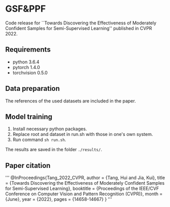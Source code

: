 # GSF&PPF
Code release for ``Towards Discovering the Effectiveness of Moderately Confident Samples for Semi-Supervised Learning'' published in CVPR 2022.

## Requirements
- python 3.6.4
- pytorch 1.4.0
- torchvision 0.5.0

## Data preparation
The references of the used datasets are included in the paper.

## Model training
1. Install necessary python packages.
2. Replace root and dataset in run.sh with those in one's own system. 
3. Run command `sh run.sh`.

The results are saved in the folder `./results/`.

## Paper citation
'''
@InProceedings{Tang_2022_CVPR,
    author    = {Tang, Hui and Jia, Kui},
    title     = {Towards Discovering the Effectiveness of Moderately Confident Samples for Semi-Supervised Learning},
    booktitle = {Proceedings of the IEEE/CVF Conference on Computer Vision and Pattern Recognition (CVPR)},
    month     = {June},
    year      = {2022},
    pages     = {14658-14667}
}
'''
